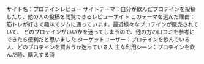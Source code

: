 サイト名：プロテインレビュー
サイトテーマ：自分が飲んだプロテインを投稿したり、他の人の投稿を閲覧できるレビューサイト
このテーマを選んだ理由：筋トレが好きで趣味でジムに通っています。最近様々なプロテインが販売されていて、
どのプロテインがいいかを迷ってしまうので、他の方の口コミを参考にできたら便利だと思いました
ターゲットユーザー：プロテインを飲んでいる人、どのプロテインを買おうか迷っている人
主な利用シーン：プロテインを飲んだ時、購入する時
